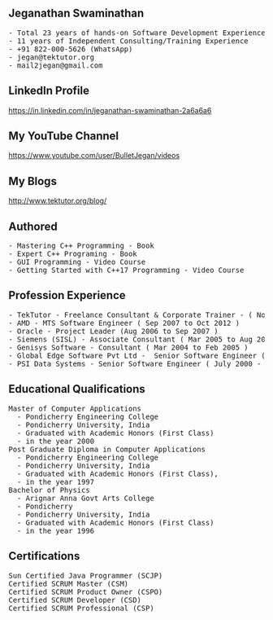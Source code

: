 ## Jeganathan Swaminathan
<pre>
- Total 23 years of hands-on Software Development Experience 
- 11 years of Independent Consulting/Training Experience
- +91 822-000-5626 (WhatsApp) 
- jegan@tektutor.org 
- mail2jegan@gmail.com 
</pre>

## LinkedIn Profile
https://in.linkedin.com/in/jeganathan-swaminathan-2a6a6a6 

## My YouTube Channel 
https://www.youtube.com/user/BulletJegan/videos 

## My Blogs
http://www.tektutor.org/blog/ 

## Authored
<pre>
- Mastering C++ Programming - Book
- Expert C++ Programing - Book
- GUI Programming - Video Course
- Getting Started with C++17 Programming - Video Course
</pre>

## Profession Experience
<pre>
- TekTutor - Freelance Consultant & Corporate Trainer - ( Nov 2012 to Till date )
- AMD - MTS Software Engineer ( Sep 2007 to Oct 2012 )
- Oracle - Project Leader (Aug 2006 to Sep 2007 ) 
- Siemens (SISL) - Associate Consultant ( Mar 2005 to Aug 2007 ) 
- Genisys Software - Consultant ( Mar 2004 to Feb 2005 )
- Global Edge Software Pvt Ltd -  Senior Software Engineer ( Mar 2003 to Mar 2004 )
- PSI Data Systems - Senior Software Engineer ( July 2000 - Feb 2003 )
</pre>

## Educational Qualifications
<pre>
Master of Computer Applications 
  - Pondicherry Engineering College
  - Pondicherry University, India
  - Graduated with Academic Honors (First Class)
  - in the year 2000 
Post Graduate Diploma in Computer Applications 
  - Pondicherry Engineering College
  - Pondicherry University, India
  - Graduated with Academic Honors (First Class), 
  - in the year 1997
Bachelor of Physics 
  - Arignar Anna Govt Arts College 
  - Pondicherry
  - Pondicherry University, India
  - Graduated with Academic Honors (First Class) 
  - in the year 1996
</pre>

## Certifications 
<pre>
Sun Certified Java Programmer (SCJP) 
Certified SCRUM Master (CSM) 
Certified SCRUM Product Owner (CSPO) 
Certified SCRUM Developer (CSD) 
Certified SCRUM Professional (CSP) 
</pre>
